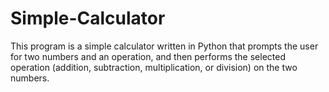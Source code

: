 # Simple-Calculator
This program is a simple calculator written in Python that prompts the user for two numbers and an operation, and then performs the selected operation (addition, subtraction, multiplication, or division) on the two numbers.
